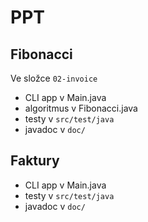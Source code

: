 # PPT

## Fibonacci

Ve složce `02-invoice`

- CLI app v Main.java
- algoritmus v Fibonacci.java
- testy v `src/test/java`
- javadoc v `doc/`

## Faktury

- CLI app v Main.java
- testy v `src/test/java`
- javadoc v `doc/`
